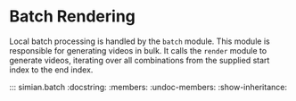 # Batch Rendering

Local batch processing is handled by the `batch` module. This module is responsible for generating videos in bulk. It calls the `render` module to generate videos, iterating over all combinations from the supplied start index to the end index.

::: simian.batch
    :docstring:
    :members:
    :undoc-members:
    :show-inheritance: